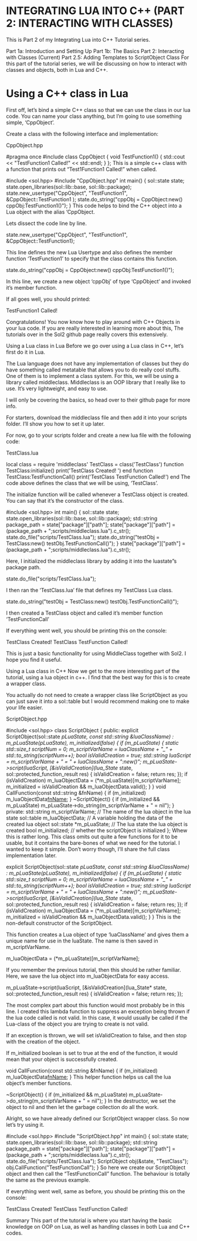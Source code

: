 # INTEGRATING LUA INTO C++ (PART 2: INTERACTING WITH CLASSES)

This is Part 2 of my Integrating Lua into C++ Tutorial series.

Part 1a: Introduction and Setting Up
Part 1b: The Basics
Part 2: Interacting with Classes (Current)
Part 2.5: Adding Templates to ScriptObject Class
For this part of the tutorial series, we will be discussing on how to interact with classes and objects, both in Lua and C++.

# Using a C++ class in Lua

First off, let’s bind a simple C++ class so that we can use the class in our lua code. You can name your class anything, but I’m going to use something simple, ‘CppObject’.

Create a class with the following interface and implementation:

CppObject.hpp

#pragma once
#include <iostream>
class CppObject
{
  void TestFunction1()
  {
    std::cout << "TestFunction1 Called!" << std::endl;
  }
};
This is a simple c++ class with a function that prints out “Test1Function1 Called!” when called.

#include <sol.hpp>
#include "CppObject.hpp"
int main()
{
  sol::state state;
  state.open_libraries(sol::lib::base, sol::lib::package);
  state.new_usertype<CppObject>("CppObject",
    "TestFunction1", &CppObject::TestFunction1
    );
  state.do_string("cppObj = CppObject:new() cppObj:TestFunction1()");
}
This code helps to bind the C++ object into a Lua object with the alias ‘CppObject.

Lets dissect the code line by line.

state.new_usertype<CppObject>("CppObject", "TestFunction1", &CppObject::TestFunction1);

This line defines the new Lua Usertype and also defines the member function ‘TestFunction1’ to specify that the class contains this function.

state.do_string("cppObj = CppObject:new() cppObj:TestFunction1()");

In this line, we create a new object ‘cppObj’ of type ‘CppObject’ and invoked it’s member function.

If all goes well, you should printed:

TestFunction1 Called!

Congratulations! You now know how to play around with C++ Objects in your lua code. If you are really interested in learning more about this, The tutorials over in the Sol2 github page really covers this extensively.

Using a Lua class in Lua
Before we go over using a Lua class in C++, let’s first do it in Lua.

The Lua language does not have any implementation of classes but they do have something called metatable that allows you to do really cool stuffs. One of them is to implement a class system. For this, we will be using a library called middleclass. Middleclass is an OOP library that I really like to use. It’s very lightweight, and easy to use.

I will only be covering the basics, so head over to their github page for more info.

For starters, download the middleclass file and then add it into your scripts folder. I’ll show you how to set it up later.

For now, go to your scripts folder and create a new lua file with the following code:

TestClass.lua

local class = require 'middleclass'
TestClass = class('TestClass')
function TestClass:initialize()
  print('TestClass Created! ')
end
function TestClass:TestFunctionCall()
  print('TestClass TestFunction Called!')
end
The code above defines the class that we will be using, ‘TestClass’.

The initialize function will be called whenever a TestClass object is created. You can say that it’s the constructor of the class.

#include <sol.hpp>
int main()
{
  sol::state state;
  state.open_libraries(sol::lib::base, sol::lib::package);
  std::string package_path = state["package"]["path"];
  state["package"]["path"] = (package_path + ";scripts/middleclass.lua").c_str();
  state.do_file("scripts/TestClass.lua");
  state.do_string("testObj = TestClass:new() testObj.TestFunctionCall()");
}
state["package"]["path"] = (package_path + ";scripts/middleclass.lua").c_str();

Here, I initialized the middleclass library by adding it into the luastate”s package path.

state.do_file("scripts/TestClass.lua");

I then ran the ‘TestClass.lua’ file that defines my TestClass Lua class.

state.do_string("testObj = TestClass:new() testObj.TestFunctionCall()");

I then created a TestClass object and called it’s member function ‘TestFunctionCall’

If everything went well, you should be printing this on the console:

TestClass Created!
TestClass TestFunction Called!

This is just a basic functionality for using MiddleClass together with Sol2. I hope you find it useful.

Using a Lua class in C++
Now we get to the more interesting part of the tutorial, using a lua object in c++. I find that the best way for this is to create a wrapper class.

You actually do not need to create a wrapper class like ScriptObject as you can just save it into a sol::table but I would recommend making one to make your life easier.

ScriptObject.hpp

#include <sol.hpp>
class ScriptObject
{
public:
  explicit ScriptObject(sol::state *pLuaState, const std::string &luaClassName)
    :
    m_pLuaState(pLuaState),
    m_initialized(false)
  {
    if (m_pLuaState)
    {
      static std::size_t scriptNum = 0;
      m_scriptVarName = luaClassName + "_" + std::to_string(scriptNum++);
      bool isValidCreation = true;
      std::string luaScript = m_scriptVarName + " = " + luaClassName + ":new()";
      m_pLuaState->script(luaScript,
        [&isValidCreation](lua_State* state, sol::protected_function_result res) { isValidCreation = false; return res; });
      if (isValidCreation)
        m_luaObjectData = (*m_pLuaState)[m_scriptVarName];
      m_initialized = isValidCreation && m_luaObjectData.valid();
    }
  }
  void CallFunction(const std::string &fnName)
  {
    if (m_initialized)
      m_luaObjectData[fnName]();
  }
  ~ScriptObject()
  {
    if (m_initialized && m_pLuaState)
      m_pLuaState->do_string(m_scriptVarName + " = nil");
  }
private:
  std::string m_scriptVarName; // The name of the lua object in the lua state
  sol::table m_luaObjectData;  // A variable holding the data of the created lua object
  sol::state *m_pLuaState;     // The lua state the lua object is created
  bool m_initialized;          // whether the scriptObject is initialized
};
Whew this is rather long. This class omits out quite a few functions for it to be usable, but it contains the bare-bones of what we need for the tutorial. I wanted to keep it simple. Don’t worry though, I’ll share the full class implementation later.

explicit ScriptObject(sol::state *pLuaState, const std::string &luaClassName)
  :
  m_pLuaState(pLuaState),
  m_initialized(false)
{
  if (m_pLuaState)
  {
    static std::size_t scriptNum = 0;
    m_scriptVarName = luaClassName + "_" + std::to_string(scriptNum++);
    bool isValidCreation = true;
    std::string luaScript = m_scriptVarName + " = " + luaClassName + ":new()";
    m_pLuaState->script(luaScript,
      [&isValidCreation](lua_State* state, sol::protected_function_result res) { isValidCreation = false; return res; });
    if (isValidCreation)
      m_luaObjectData = (*m_pLuaState)[m_scriptVarName];
    m_initialized = isValidCreation && m_luaObjectData.valid();
  }
}
This is the non-default constructor of the ScriptObject.

This function creates a Lua object of type ‘luaClassName’ and gives them a unique name for use in the luaState. The name is then saved in m_scriptVarName.

m_luaObjectData = (*m_pLuaState)[m_scriptVarName];

If you remember the previous tutorial, then this should be rather familiar. Here, we save the lua object into m_luaObjectData for easy access.

m_pLuaState->script(luaScript, [&isValidCreation](lua_State* state, sol::protected_function_result res) { isValidCreation = false; return res; });

The most complex part about this function would most probably be in this line. I created this lambda function to suppress an exception being thrown if the lua code called is not valid. In this case, it would usually be called if the Lua-class of the object you are trying to create is not valid.

If an exception is thrown, we will set isValidCreation to false, and then stop with the creation of the object.

If m_initialized boolean is set to true at the end of the function, it would mean that your object is successfully created.

void CallFunction(const std::string &fnName)
{
  if (m_initialized)
    m_luaObjectData[fnName]();
}
This helper function helps us call the lua object’s member functions.

~ScriptObject()
{
  if (m_initialized && m_pLuaState)
    m_pLuaState->do_string(m_scriptVarName + " = nil");
}
In the destructor, we set the object to nil and then let the garbage collection do all the work.

Alright, so we have already defined our ScriptObject wrapper class. So now let’s try using it.

#include <sol.hpp>
#include "ScriptObject.hpp"
int main()
{
  sol::state state;
  state.open_libraries(sol::lib::base, sol::lib::package);
  std::string package_path = state["package"]["path"];
  state["package"]["path"] = (package_path + ";scripts/middleclass.lua").c_str();
  state.do_file("scripts/TestClass.lua");
  ScriptObject obj(&state, "TestClass");
  obj.CallFunction("TestFunctionCall");
}
So here we create our ScriptObject object and then call the “TestFunctionCall” function. The behaviour is totally the same as the previous example.

If everything went well, same as before, you should be printing this on the console:

TestClass Created!
TestClass TestFunction Called!

Summary
This part of the tutorial is where you start having the basic knowledge on OOP on Lua, as well as handling classes in both Lua and C++ codes.